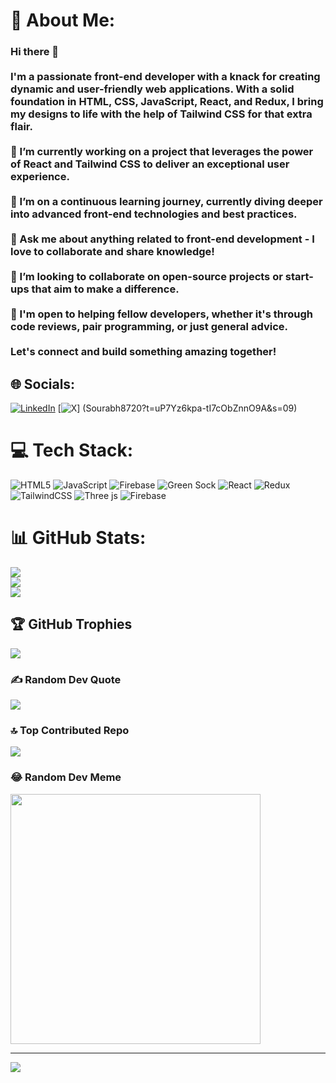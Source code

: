 # 💫 About Me:
### Hi there 👋<br><br>I'm a passionate front-end developer with a knack for creating dynamic and user-friendly web applications. With a solid foundation in **HTML**, **CSS**, **JavaScript**, **React**, and **Redux**, I bring my designs to life with the help of **Tailwind CSS** for that extra flair.<br><br>🔭 I’m currently working on a project that leverages the power of React and Tailwind CSS to deliver an exceptional user experience.<br><br>🌱 I’m on a continuous learning journey, currently diving deeper into advanced front-end technologies and best practices.<br><br>💬 Ask me about anything related to front-end development - I love to collaborate and share knowledge!<br><br>👯 I’m looking to collaborate on open-source projects or start-ups that aim to make a difference.<br><br>🤝 I'm open to helping fellow developers, whether it's through code reviews, pair programming, or just general advice.<br><br>Let's connect and build something amazing together!<br>


## 🌐 Socials:
[![LinkedIn](https://img.shields.io/badge/LinkedIn-%230077B5.svg?logo=linkedin&logoColor=white)](https://linkedin.com/in/https://www.linkedin.com/in/sourabh-saini-8b5706182) [![X](https://img.shields.io/badge/X-black.svg?logo=X&logoColor=white)]
(Sourabh8720?t=uP7Yz6kpa-tI7cObZnnO9A&s=09) 

# 💻 Tech Stack:
![HTML5](https://img.shields.io/badge/html5-%23E34F26.svg?style=for-the-badge&logo=html5&logoColor=white) ![JavaScript](https://img.shields.io/badge/javascript-%23323330.svg?style=for-the-badge&logo=javascript&logoColor=%23F7DF1E) ![Firebase](https://img.shields.io/badge/firebase-%23039BE5.svg?style=for-the-badge&logo=firebase) ![Green Sock](https://img.shields.io/badge/green%20sock-88CE02?style=for-the-badge&logo=greensock&logoColor=white) ![React](https://img.shields.io/badge/react-%2320232a.svg?style=for-the-badge&logo=react&logoColor=%2361DAFB) ![Redux](https://img.shields.io/badge/redux-%23593d88.svg?style=for-the-badge&logo=redux&logoColor=white) ![TailwindCSS](https://img.shields.io/badge/tailwindcss-%2338B2AC.svg?style=for-the-badge&logo=tailwind-css&logoColor=white) ![Three js](https://img.shields.io/badge/threejs-black?style=for-the-badge&logo=three.js&logoColor=white) ![Firebase](https://img.shields.io/badge/Firebase-039BE5?style=for-the-badge&logo=Firebase&logoColor=white)
# 📊 GitHub Stats:
![](https://github-readme-stats.vercel.app/api?username=Sou6161&theme=omni&hide_border=false&include_all_commits=true&count_private=true)<br/>
![](https://github-readme-streak-stats.herokuapp.com/?user=Sou6161&theme=omni&hide_border=false)<br/>
![](https://github-readme-stats.vercel.app/api/top-langs/?username=Sou6161&theme=omni&hide_border=false&include_all_commits=true&count_private=true&layout=compact)

## 🏆 GitHub Trophies
![](https://github-profile-trophy.vercel.app/?username=Sou6161&theme=discord&no-frame=true&no-bg=false&margin-w=4)

### ✍️ Random Dev Quote
![](https://quotes-github-readme.vercel.app/api?type=horizontal&theme=tokyonight)

### 🔝 Top Contributed Repo
![](https://github-contributor-stats.vercel.app/api?username=Sou6161&limit=5&theme=juicyfresh&combine_all_yearly_contributions=true)

### 😂 Random Dev Meme
<img src='https://randommeme-five.vercel.app/' style="height: 400px;"/>

---
[![](https://visitcount.itsvg.in/api?id=Sou6161&icon=5&color=6)](https://visitcount.itsvg.in)

<!-- Proudly created with GPRM ( https://gprm.itsvg.in ) -->
